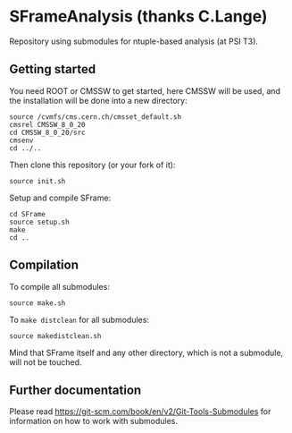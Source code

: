 # SFrameAnalysis (thanks C.Lange)

Repository using submodules for ntuple-based analysis (at PSI T3).

## Getting started

You need ROOT or CMSSW to get started, here CMSSW will be used, and the installation will be done into a new directory:
```
source /cvmfs/cms.cern.ch/cmsset_default.sh
cmsrel CMSSW_8_0_20
cd CMSSW_8_0_20/src
cmsenv
cd ../..
```
Then clone this repository (or your fork of it):
```
source init.sh
```

Setup and compile SFrame:
```
cd SFrame
source setup.sh
make
cd ..
```

## Compilation

To compile all submodules:
```
source make.sh
```
To ```make distclean``` for all submodules:
```
source makedistclean.sh
```
Mind that SFrame itself and any other directory, which is not a submodule, will not be touched.

## Further documentation

Please read https://git-scm.com/book/en/v2/Git-Tools-Submodules for information on how to work with submodules.